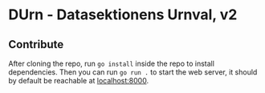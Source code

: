 # DUrn - Datasektionens Urnval, v2

## Contribute
After cloning the repo, run `go install` inside the repo to install dependencies.
Then you can run `go run .` to start the web server, it should by default be reachable at
[localhost:8000](http://localhost:8000).